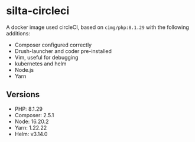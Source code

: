 # silta-circleci
A docker image used circleCI, based on `cimg/php:8.1.29` with the following additions:

- Composer configured correctly
- Drush-launcher and coder pre-installed
- Vim, useful for debugging
- kubernetes and helm
- Node.js
- Yarn

## Versions
- PHP: 8.1.29
- Composer: 2.5.1
- Node: 16.20.2
- Yarn: 1.22.22
- Helm: v3.14.0
